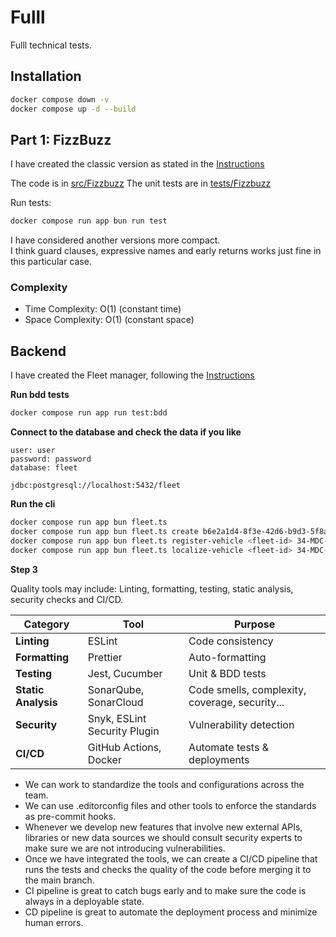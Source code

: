 # Fulll

Fulll technical tests.

## Installation

```bash
docker compose down -v
docker compose up -d --build 
```

## Part 1: FizzBuzz

I have created the classic version as stated in
the [Instructions](https://github.com/fulll/hiring/blob/master/Algo/fizzbuzz.md)

The code is in [src/Fizzbuzz](src/Fizzbuzz)
The unit tests are in [tests/Fizzbuzz](tests/Fizzbuzz)

Run tests:

```bash
docker compose run app bun run test
```

I have considered another versions more compact.  
I think guard clauses, expressive names and early returns works just fine in this particular case.

### Complexity

- Time Complexity: O(1) (constant time)
- Space Complexity: O(1) (constant space)

## Backend

I have created the Fleet manager, following
the [Instructions](https://github.com/fulll/hiring/blob/master/Backend/ddd-and-cqrs-intermediare-senior.md)

**Run bdd tests**

```bash
docker compose run app run test:bdd
```

**Connect to the database and check the data if you like**

```
user: user
password: password
database: fleet

jdbc:postgresql://localhost:5432/fleet
```

**Run the cli**

```bash
docker compose run app bun fleet.ts
docker compose run app bun fleet.ts create b6e2a1d4-8f3e-42d6-b9d3-5f8a3c7e4b12
docker compose run app bun fleet.ts register-vehicle <fleet-id> 34-MDC-56
docker compose run app bun fleet.ts localize-vehicle <fleet-id> 34-MDC-56 37.7749 -122.4194 15.7
```

**Step 3**

Quality tools may include: Linting, formatting, testing, static analysis, security checks and CI/CD.

| Category            | Tool                         | Purpose                                        |
|---------------------|------------------------------|------------------------------------------------|
| **Linting**         | ESLint                       | Code consistency                               |
| **Formatting**      | Prettier                     | Auto-formatting                                |
| **Testing**         | Jest, Cucumber               | Unit & BDD tests                               |
| **Static Analysis** | SonarQube, SonarCloud        | Code smells, complexity, coverage, security... |
| **Security**        | Snyk, ESLint Security Plugin | Vulnerability detection                        |
| **CI/CD**           | GitHub Actions, Docker       | Automate tests & deployments                   |

- We can work to standardize the tools and configurations across the team. 
- We can use .editorconfig files and other tools to enforce the standards as pre-commit hooks.
- Whenever we develop new features that involve new external APIs, libraries or new data sources we should consult security experts to make sure we are not introducing vulnerabilities.
- Once we have integrated the tools, we can create a CI/CD pipeline that runs the tests and checks the quality of the code before merging it to the main branch.
- CI pipeline is great to catch bugs early and to make sure the code is always in a deployable state.
- CD pipeline is great to automate the deployment process and minimize human errors.

